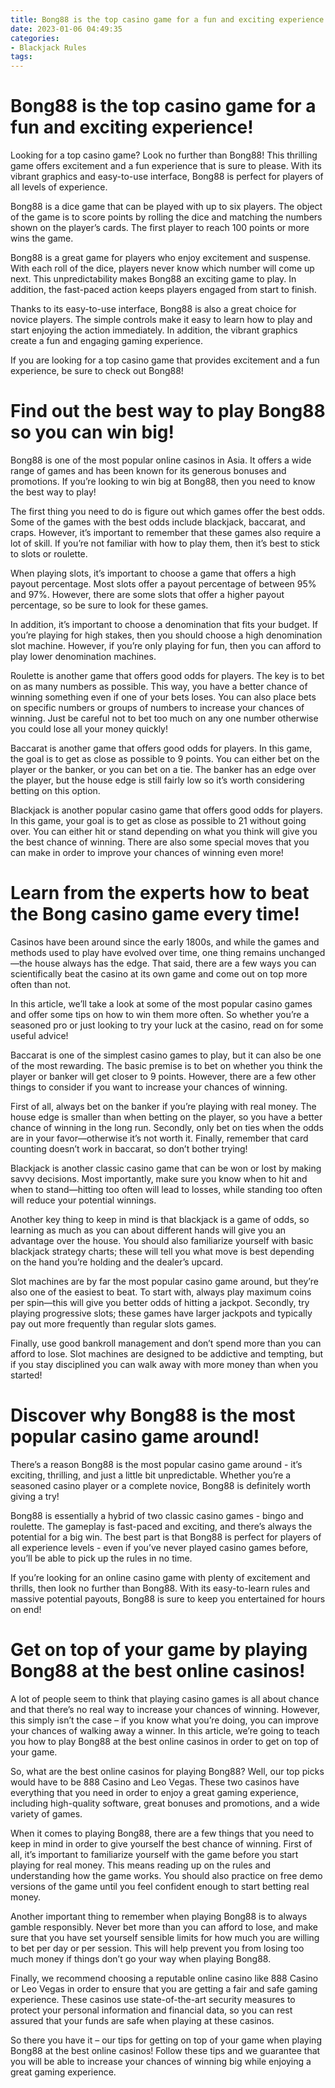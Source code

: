```yaml
---
title: Bong88 is the top casino game for a fun and exciting experience!
date: 2023-01-06 04:49:35
categories:
- Blackjack Rules
tags:
---
```



#  Bong88 is the top casino game for a fun and exciting experience!

Looking for a top casino game? Look no further than Bong88! This thrilling game offers excitement and a fun experience that is sure to please. With its vibrant graphics and easy-to-use interface, Bong88 is perfect for players of all levels of experience.

Bong88 is a dice game that can be played with up to six players. The object of the game is to score points by rolling the dice and matching the numbers shown on the player’s cards. The first player to reach 100 points or more wins the game.

Bong88 is a great game for players who enjoy excitement and suspense. With each roll of the dice, players never know which number will come up next. This unpredictability makes Bong88 an exciting game to play. In addition, the fast-paced action keeps players engaged from start to finish.

Thanks to its easy-to-use interface, Bong88 is also a great choice for novice players. The simple controls make it easy to learn how to play and start enjoying the action immediately. In addition, the vibrant graphics create a fun and engaging gaming experience.

If you are looking for a top casino game that provides excitement and a fun experience, be sure to check out Bong88!

#  Find out the best way to play Bong88  so you can win big!

Bong88 is one of the most popular online casinos in Asia. It offers a wide range of games and has been known for its generous bonuses and promotions. If you’re looking to win big at Bong88, then you need to know the best way to play!

The first thing you need to do is figure out which games offer the best odds. Some of the games with the best odds include blackjack, baccarat, and craps. However, it’s important to remember that these games also require a lot of skill. If you’re not familiar with how to play them, then it’s best to stick to slots or roulette.

When playing slots, it’s important to choose a game that offers a high payout percentage. Most slots offer a payout percentage of between 95% and 97%. However, there are some slots that offer a higher payout percentage, so be sure to look for these games.

In addition, it’s important to choose a denomination that fits your budget. If you’re playing for high stakes, then you should choose a high denomination slot machine. However, if you’re only playing for fun, then you can afford to play lower denomination machines.

Roulette is another game that offers good odds for players. The key is to bet on as many numbers as possible. This way, you have a better chance of winning something even if one of your bets loses. You can also place bets on specific numbers or groups of numbers to increase your chances of winning. Just be careful not to bet too much on any one number otherwise you could lose all your money quickly!

Baccarat is another game that offers good odds for players. In this game, the goal is to get as close as possible to 9 points. You can either bet on the player or the banker, or you can bet on a tie. The banker has an edge over the player, but the house edge is still fairly low so it’s worth considering betting on this option.

Blackjack is another popular casino game that offers good odds for players. In this game, your goal is to get as close as possible to 21 without going over. You can either hit or stand depending on what you think will give you the best chance of winning. There are also some special moves that you can make in order to improve your chances of winning even more!

#  Learn from the experts how to beat the Bong casino game every time!

Casinos have been around since the early 1800s, and while the games and methods used to play have evolved over time, one thing remains unchanged—the house always has the edge. That said, there are a few ways you can scientifically beat the casino at its own game and come out on top more often than not.

In this article, we’ll take a look at some of the most popular casino games and offer some tips on how to win them more often. So whether you’re a seasoned pro or just looking to try your luck at the casino, read on for some useful advice!

Baccarat is one of the simplest casino games to play, but it can also be one of the most rewarding. The basic premise is to bet on whether you think the player or banker will get closer to 9 points. However, there are a few other things to consider if you want to increase your chances of winning.

First of all, always bet on the banker if you’re playing with real money. The house edge is smaller than when betting on the player, so you have a better chance of winning in the long run. Secondly, only bet on ties when the odds are in your favor—otherwise it’s not worth it. Finally, remember that card counting doesn’t work in baccarat, so don’t bother trying!

Blackjack is another classic casino game that can be won or lost by making savvy decisions. Most importantly, make sure you know when to hit and when to stand—hitting too often will lead to losses, while standing too often will reduce your potential winnings.

Another key thing to keep in mind is that blackjack is a game of odds, so learning as much as you can about different hands will give you an advantage over the house. You should also familiarize yourself with basic blackjack strategy charts; these will tell you what move is best depending on the hand you’re holding and the dealer’s upcard.

Slot machines are by far the most popular casino game around, but they’re also one of the easiest to beat. To start with, always play maximum coins per spin—this will give you better odds of hitting a jackpot. Secondly, try playing progressive slots; these games have larger jackpots and typically pay out more frequently than regular slots games.

Finally, use good bankroll management and don’t spend more than you can afford to lose. Slot machines are designed to be addictive and tempting, but if you stay disciplined you can walk away with more money than when you started!

#  Discover why Bong88 is the most popular casino game around!

There’s a reason Bong88 is the most popular casino game around - it’s exciting, thrilling, and just a little bit unpredictable. Whether you’re a seasoned casino player or a complete novice, Bong88 is definitely worth giving a try!

Bong88 is essentially a hybrid of two classic casino games - bingo and roulette. The gameplay is fast-paced and exciting, and there’s always the potential for a big win. The best part is that Bong88 is perfect for players of all experience levels - even if you’ve never played casino games before, you’ll be able to pick up the rules in no time.

If you’re looking for an online casino game with plenty of excitement and thrills, then look no further than Bong88. With its easy-to-learn rules and massive potential payouts, Bong88 is sure to keep you entertained for hours on end!

#  Get on top of your game by playing Bong88 at the best online casinos!

A lot of people seem to think that playing casino games is all about chance and that there’s no real way to increase your chances of winning. However, this simply isn’t the case – if you know what you’re doing, you can improve your chances of walking away a winner. In this article, we’re going to teach you how to play Bong88 at the best online casinos in order to get on top of your game.

So, what are the best online casinos for playing Bong88? Well, our top picks would have to be 888 Casino and Leo Vegas. These two casinos have everything that you need in order to enjoy a great gaming experience, including high-quality software, great bonuses and promotions, and a wide variety of games.

When it comes to playing Bong88, there are a few things that you need to keep in mind in order to give yourself the best chance of winning. First of all, it’s important to familiarize yourself with the game before you start playing for real money. This means reading up on the rules and understanding how the game works. You should also practice on free demo versions of the game until you feel confident enough to start betting real money.

Another important thing to remember when playing Bong88 is to always gamble responsibly. Never bet more than you can afford to lose, and make sure that you have set yourself sensible limits for how much you are willing to bet per day or per session. This will help prevent you from losing too much money if things don’t go your way when playing Bong88.

Finally, we recommend choosing a reputable online casino like 888 Casino or Leo Vegas in order to ensure that you are getting a fair and safe gaming experience. These casinos use state-of-the-art security measures to protect your personal information and financial data, so you can rest assured that your funds are safe when playing at these casinos.

So there you have it – our tips for getting on top of your game when playing Bong88 at the best online casinos! Follow these tips and we guarantee that you will be able to increase your chances of winning big while enjoying a great gaming experience.